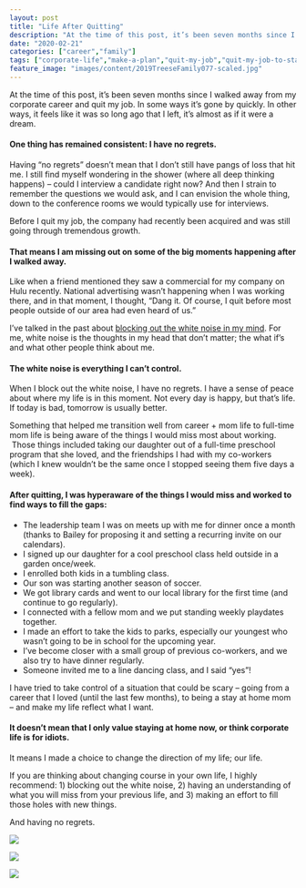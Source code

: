 ```yaml
---
layout: post
title: "Life After Quitting"
description: "At the time of this post, it’s been seven months since I walked away from my corporate career and quit my job. In some ways it’s gone by quickly. In other ways, it feels like it was so long ago"
date: "2020-02-21"
categories: ["career","family"]
tags: ["corporate-life","make-a-plan","quit-my-job","quit-my-job-to-stay-at-home","sales-manager","stay-at-home-mom-life","transition-to-staying-at-home","working-mom"]
feature_image: "images/content/2019TreeseFamily077-scaled.jpg"
---
```


At the time of this post, it’s been seven months since I walked away from my corporate career and quit my job. In some ways it’s gone by quickly. In other ways, it feels like it was so long ago that I left, it’s almost as if it were a dream.

#### **One thing has remained consistent: I have no regrets.**

Having “no regrets” doesn’t mean that I don’t still have pangs of loss that hit me. I still find myself wondering in the shower (where all deep thinking happens) – could I interview a candidate right now? And then I strain to remember the questions we would ask, and I can envision the whole thing, down to the conference rooms we would typically use for interviews.

Before I quit my job, the company had recently been acquired and was still going through tremendous growth.

#### **That means I am missing out on some of the big moments happening after I walked away.**

Like when a friend mentioned they saw a commercial for my company on Hulu recently. National advertising wasn’t happening when I was working there, and in that moment, I thought, “Dang it. Of course, I quit before most people outside of our area had even heard of us.”

I’ve talked in the past about [blocking out the white noise in my mind](https://greatonpaper.com/youre-not-letting-down-your-daughter/). For me, white noise is the thoughts in my head that don’t matter; the what if’s and what other people think about me.

#### **The white noise is everything I can’t control.**

When I block out the white noise, I have no regrets. I have a sense of peace about where my life is in this moment. Not every day is happy, but that’s life. If today is bad, tomorrow is usually better.

Something that helped me transition well from career + mom life to full-time mom life is being aware of the things I would miss most about working.  Those things included taking our daughter out of a full-time preschool program that she loved, and the friendships I had with my co-workers (which I knew wouldn’t be the same once I stopped seeing them five days a week).

#### **After quitting, I was hyperaware of the things I would miss and worked to find ways to fill the gaps:**

- The leadership team I was on meets up with me for dinner once a month (thanks to Bailey for proposing it and setting a recurring invite on our calendars).
- I signed up our daughter for a cool preschool class held outside in a garden once/week.
- I enrolled both kids in a tumbling class.
- Our son was starting another season of soccer.
- We got library cards and went to our local library for the first time (and continue to go regularly).
- I connected with a fellow mom and we put standing weekly playdates together.
- I made an effort to take the kids to parks, especially our youngest who wasn’t going to be in school for the upcoming year.
- I’ve become closer with a small group of previous co-workers, and we also try to have dinner regularly.
- Someone invited me to a line dancing class, and I said “yes”!

I have tried to take control of a situation that could be scary – going from a career that I loved (until the last few months), to being a stay at home mom – and make my life reflect what I want.

#### It doesn’t mean that I only value staying at home now, or think corporate life is for idiots.

It means I made a choice to change the direction of my life; our life.

If you are thinking about changing course in your own life, I highly recommend: 1) blocking out the white noise, 2) having an understanding of what you will miss from your previous life, and 3) making an effort to fill those holes with new things.

And having no regrets.

![](images/wedding-sunset-avery-768x1024.jpg)

![](images/wedding-coral-768x1024.jpg)

![](images/brian-and-jen-smore-night-768x1024.jpg)
